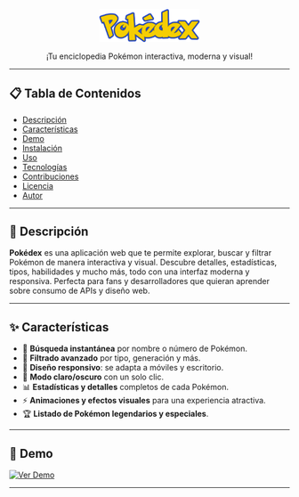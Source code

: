 <div align="center">
  <img src="https://github.com/aalexxJA/pokedex/blob/main/Media/pokedex-logo.png" alt="Pokédex Logo" width="180" />

  ¡Tu enciclopedia Pokémon interactiva, moderna y visual!
</div>

---

## 📋 Tabla de Contenidos

- [Descripción](#descripción)
- [Características](#características)
- [Demo](#demo)
- [Instalación](#instalación)
- [Uso](#uso)
- [Tecnologías](#tecnologías)
- [Contribuciones](#contribuciones)
- [Licencia](#licencia)
- [Autor](#autor)

---

## 📝 Descripción

**Pokédex** es una aplicación web que te permite explorar, buscar y filtrar Pokémon de manera interactiva y visual. Descubre detalles, estadísticas, tipos, habilidades y mucho más, todo con una interfaz moderna y responsiva. Perfecta para fans y desarrolladores que quieran aprender sobre consumo de APIs y diseño web.

---

## ✨ Características

- 🔎 **Búsqueda instantánea** por nombre o número de Pokémon.
- 🎨 **Filtrado avanzado** por tipo, generación y más.
- 📱 **Diseño responsivo**: se adapta a móviles y escritorio.
- 🌙 **Modo claro/oscuro** con un solo clic.
- 📊 **Estadísticas y detalles** completos de cada Pokémon.
- ⚡ **Animaciones y efectos visuales** para una experiencia atractiva.
- 🏆 **Listado de Pokémon legendarios y especiales**.

---

## 🚀 Demo

[![Ver Demo](https://img.shields.io/badge/Ver%20Demo-Online-blue?style=for-the-badge&logo=github)](https://aalexxja.github.io/pokedex/)

---

